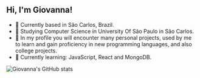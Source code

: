 ## Hi, I'm Giovanna!

- 📍 Currently based in São Carlos, Brazil. 
- 🏫 Studying Computer Science in University Of São Paulo in São Carlos. 
- 🎨 In my profile you will encounter many personal projects, used by me to learn and gain proficiency in new programming languages, and also college projects. 
- 💭 Currently learning: JavaScript, React and MongoDB. 

![Giovanna's GitHub stats](https://github-readme-stats.vercel.app/api?username=ginoventa&show_icons=true&theme=tokyonight)

